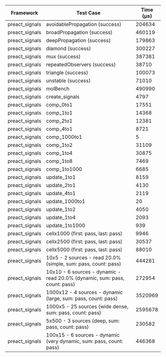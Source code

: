 | Framework | Test Case | Time (μs) |
| --- | --- | --- |
| preact_signals | avoidablePropagation (success) | 204634 |
| preact_signals | broadPropagation (success) | 460119 |
| preact_signals | deepPropagation (success) | 179863 |
| preact_signals | diamond (success) | 300227 |
| preact_signals | mux (success) | 387381 |
| preact_signals | repeatedObservers (success) | 38710 |
| preact_signals | triangle (success) | 100073 |
| preact_signals | unstable (success) | 71010 |
| preact_signals | molBench | 490990 |
| preact_signals | create_signals | 4797 |
| preact_signals | comp_0to1 | 17551 |
| preact_signals | comp_1to1 | 14368 |
| preact_signals | comp_2to1 | 12381 |
| preact_signals | comp_4to1 | 8721 |
| preact_signals | comp_1000to1 | 5 |
| preact_signals | comp_1to2 | 31109 |
| preact_signals | comp_1to4 | 30875 |
| preact_signals | comp_1to8 | 7469 |
| preact_signals | comp_1to1000 | 6685 |
| preact_signals | update_1to1 | 8159 |
| preact_signals | update_2to1 | 4130 |
| preact_signals | update_4to1 | 2119 |
| preact_signals | update_1000to1 | 20 |
| preact_signals | update_1to2 | 4050 |
| preact_signals | update_1to4 | 2093 |
| preact_signals | update_1to1000 | 939 |
| preact_signals | cellx1000 (first: pass, last: pass) | 9946 |
| preact_signals | cellx2500 (first: pass, last: pass) | 30537 |
| preact_signals | cellx5000 (first: pass, last: pass) | 88010 |
| preact_signals | 10x5 - 2 sources - read 20.0% (simple, sum: pass, count: pass) | 444281 |
| preact_signals | 10x10 - 6 sources - dynamic - read 20.0% (dynamic, sum: pass, count: pass) | 272954 |
| preact_signals | 1000x12 - 4 sources - dynamic (large, sum: pass, count: pass) | 3520969 |
| preact_signals | 1000x5 - 25 sources (wide dense, sum: pass, count: pass) | 2595678 |
| preact_signals | 5x500 - 3 sources (deep, sum: pass, count: pass) | 230582 |
| preact_signals | 100x15 - 6 sources - dynamic (very dynamic, sum: pass, count: pass) | 446368 |
